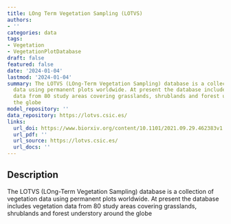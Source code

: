 ```yaml
---
title: LOng Term Vegetation Sampling (LOTVS)
authors:
- ''
categories: data
tags:
- Vegetation
- VegetationPlotDatabase
draft: false
featured: false
date: '2024-01-04'
lastmod: '2024-01-04'
summary: The LOTVS (LOng-Term Vegetation Sampling) database is a collection of vegetation
  data using permanent plots worldwide. At present the database includes vegetation
  data from 80 study areas covering grasslands, shrublands and forest understory around
  the globe
model_repository: ''
data_repository: https://lotvs.csic.es/
links:
  url_doi: https://www.biorxiv.org/content/10.1101/2021.09.29.462383v1.full
  url_pdf: ''
  url_source: https://lotvs.csic.es/
  url_docs: ''
---
```


## Description

The LOTVS (LOng-Term Vegetation Sampling) database is a collection of vegetation data using permanent plots worldwide. At present the database includes vegetation data from 80 study areas covering grasslands, shrublands and forest understory around the globe

